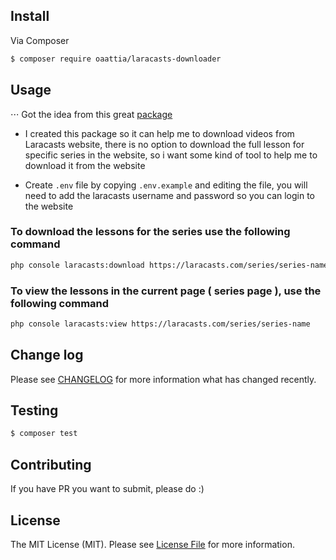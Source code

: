 ## Install

Via Composer

``` bash
$ composer require oaattia/laracasts-downloader
```

## Usage

⋅⋅⋅ Got the idea from this great [package](https://github.com/iamfreee/laracasts-downloader)

- I created this package so it can help me to download videos from Laracasts website, there is no option to download the full lesson for specific series in the website, so i want some kind of tool to help me to download it from the website

- Create `.env` file by copying `.env.example` and editing the file, you will need to add the laracasts username and password so you can login to the website

### To download the lessons for the series use the following command

``` bash
php console laracasts:download https://laracasts.com/series/series-name
```

### To view the lessons in the current page ( series page ), use the following command

``` bash
php console laracasts:view https://laracasts.com/series/series-name
```

## Change log

Please see [CHANGELOG](CHANGELOG.md) for more information what has changed recently.

## Testing

``` bash
$ composer test
```

## Contributing

If you have PR you want to submit, please do :)

## License

The MIT License (MIT). Please see [License File](LICENSE.md) for more information.
